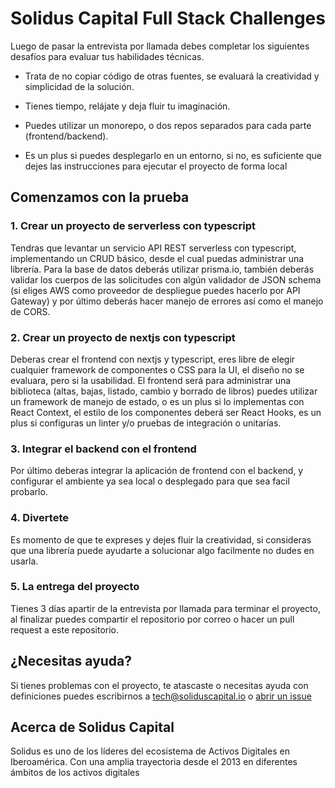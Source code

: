 # Solidus Capital Full Stack Challenges

Luego de pasar la entrevista por llamada debes completar los siguientes desafíos para evaluar tus habilidades técnicas.

* Trata de no copiar código de otras fuentes, se evaluará la creatividad y simplicidad de la solución.

* Tienes tiempo, relájate y deja fluir tu imaginación.

* Puedes utilizar un monorepo, o dos repos separados para cada parte (frontend/backend).
 
* Es un plus si puedes desplegarlo en un entorno, si no, es suficiente que dejes las instrucciones para ejecutar el proyecto de forma local

## Comenzamos con la prueba
### 1. Crear un proyecto de serverless con typescript

Tendras que levantar un servicio API REST serverless con typescript, implementando un CRUD básico, desde el cual puedas administrar una librería. Para la base de datos deberás utilizar prisma.io, también deberás validar los cuerpos de las solicitudes con algún validador de JSON schema (si eliges AWS como proveedor de despliegue puedes hacerlo por API Gateway) y por último deberás hacer manejo de errores así como el manejo de CORS.

### 2. Crear un proyecto de nextjs con typescript

Deberas crear el frontend con nextjs y typescript, eres libre de elegir cualquier framework de componentes o CSS para la UI, el diseño no se evaluara, pero si la usabilidad. El frontend será para administrar una biblioteca (altas, bajas, listado, cambio y borrado de libros) puedes utilizar un framework de manejo de estado, o es un plus si lo implementas con React Context, el estilo de los componentes deberá ser React Hooks, es un plus si configuras un linter y/o pruebas de integración o unitarías.

### 3. Integrar el backend con el frontend

Por último deberas integrar la aplicación de frontend con el backend, y configurar el ambiente ya sea local o desplegado para que sea facil probarlo.

### 4. Divertete

Es momento de que te expreses y dejes fluir la creatividad, si consideras que una librería puede ayudarte a solucionar algo facilmente no dudes en usarla.

### 5. La entrega del proyecto

Tienes 3 días apartir de la entrevista por llamada para terminar el proyecto, al finalizar puedes compartir el repositorio por correo o hacer un pull request a este repositorio.

## ¿Necesitas ayuda?

Si tienes problemas con el proyecto, te atascaste o necesitas ayuda con definiciones puedes escribirnos a [tech@soliduscapital.io](mailto:tech@soliduscapital.io)
o [abrir un issue](https://github.com/SolidusCapital/challenges/issues/new)

## Acerca de Solidus Capital

Solidus es uno de los líderes del ecosistema de Activos Digitales en Iberoamérica. Con una amplia trayectoria desde el 2013 en diferentes ámbitos de los activos digitales